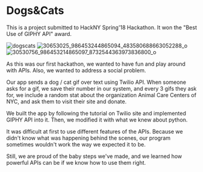 # Dogs&Cats

This is a project submitted to HackNY Spring'18 Hackathon. It won the "Best Use of GIPHY API" award.

![dogscats](https://user-images.githubusercontent.com/29600494/38572968-b0f3c9da-3cc2-11e8-8771-b1e172c45fd3.PNG)
![30653025_986453244865094_483580688663052288_o](https://user-images.githubusercontent.com/29600494/38573032-d785ce86-3cc2-11e8-872b-97508284a27d.jpg)
![30530756_986453214865097_8732544363973836800_o](https://user-images.githubusercontent.com/29600494/38573037-da99e77e-3cc2-11e8-8e2d-5e69cfd4dffb.jpg)


As this was our first hackathon, we wanted to have fun and play around with APIs. Also, we wanted to address a social problem.

Our app sends a dog / cat gif over text using Twilio API. When someone asks for a gif, we save their number in our system, and every 3 gifs they ask for, we include a random stat about the organization Animal Care Centers of NYC, and ask them to visit their site and donate.

We built the app by following the tutorial on Twilio site and implemented GIPHY API into it. Then, we modified it with what we knew about python.

It was difficult at first to use different features of the APIs. Because we didn't know what was happening behind the scenes, our program sometimes wouldn't work the way we expected it to be.

Still, we are proud of the baby steps we've made, and we learned how powerful APIs can be if we know how to use them right. 
